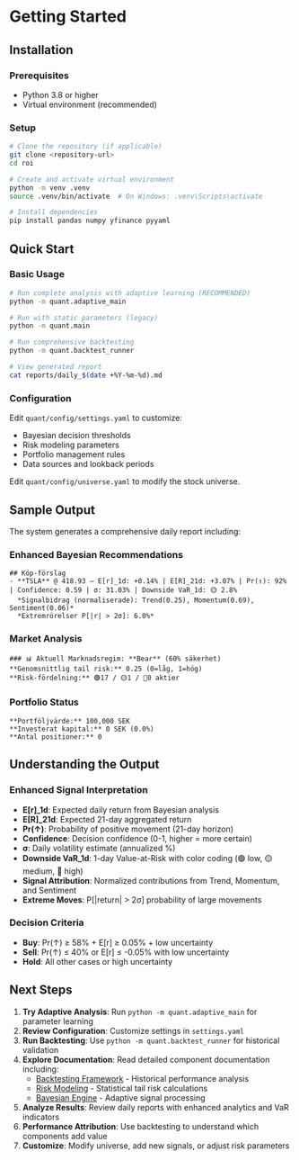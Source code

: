 # Getting Started

## Installation

### Prerequisites
- Python 3.8 or higher
- Virtual environment (recommended)

### Setup
```bash
# Clone the repository (if applicable)
git clone <repository-url>
cd roi

# Create and activate virtual environment
python -m venv .venv
source .venv/bin/activate  # On Windows: .venv\Scripts\activate

# Install dependencies
pip install pandas numpy yfinance pyyaml
```

## Quick Start

### Basic Usage
```bash
# Run complete analysis with adaptive learning (RECOMMENDED)
python -m quant.adaptive_main

# Run with static parameters (legacy)
python -m quant.main

# Run comprehensive backtesting
python -m quant.backtest_runner

# View generated report
cat reports/daily_$(date +%Y-%m-%d).md
```

### Configuration
Edit `quant/config/settings.yaml` to customize:
- Bayesian decision thresholds
- Risk modeling parameters
- Portfolio management rules
- Data sources and lookback periods

Edit `quant/config/universe.yaml` to modify the stock universe.

## Sample Output

The system generates a comprehensive daily report including:

### Enhanced Bayesian Recommendations
```
## Köp-förslag
- **TSLA** @ 418.93 — E[r]_1d: +0.14% | E[R]_21d: +3.07% | Pr(↑): 92% | Confidence: 0.59 | σ: 31.03% | Downside VaR_1d: 🟡 2.8%
  *Signalbidrag (normaliserade): Trend(0.25), Momentum(0.69), Sentiment(0.06)*
  *Extremrörelser P[|r| > 2σ]: 6.0%*
```

### Market Analysis
```
### 📊 Aktuell Marknadsregim: **Bear** (60% säkerhet)
**Genomsnittlig tail risk:** 0.25 (0=låg, 1=hög)
**Risk-fördelning:** 🟢17 / 🟡1 / 🔴0 aktier
```

### Portfolio Status
```
**Portföljvärde:** 100,000 SEK
**Investerat kapital:** 0 SEK (0.0%)
**Antal positioner:** 0
```

## Understanding the Output

### Enhanced Signal Interpretation
- **E[r]_1d**: Expected daily return from Bayesian analysis
- **E[R]_21d**: Expected 21-day aggregated return
- **Pr(↑)**: Probability of positive movement (21-day horizon)
- **Confidence**: Decision confidence (0-1, higher = more certain)
- **σ**: Daily volatility estimate (annualized %)
- **Downside VaR_1d**: 1-day Value-at-Risk with color coding (🟢 low, 🟡 medium, 🔴 high)
- **Signal Attribution**: Normalized contributions from Trend, Momentum, and Sentiment
- **Extreme Moves**: P[|return| > 2σ] probability of large movements

### Decision Criteria
- **Buy**: Pr(↑) ≥ 58% + E[r] ≥ 0.05% + low uncertainty
- **Sell**: Pr(↑) ≤ 40% or E[r] ≤ -0.05% with low uncertainty
- **Hold**: All other cases or high uncertainty

## Next Steps

1. **Try Adaptive Analysis**: Run `python -m quant.adaptive_main` for parameter learning
2. **Review Configuration**: Customize settings in `settings.yaml`
3. **Run Backtesting**: Use `python -m quant.backtest_runner` for historical validation
4. **Explore Documentation**: Read detailed component documentation including:
   - [Backtesting Framework](backtesting.md) - Historical performance analysis
   - [Risk Modeling](risk-modeling.md) - Statistical tail risk calculations
   - [Bayesian Engine](bayesian-engine.md) - Adaptive signal processing
5. **Analyze Results**: Review daily reports with enhanced analytics and VaR indicators
6. **Performance Attribution**: Use backtesting to understand which components add value
7. **Customize**: Modify universe, add new signals, or adjust risk parameters

